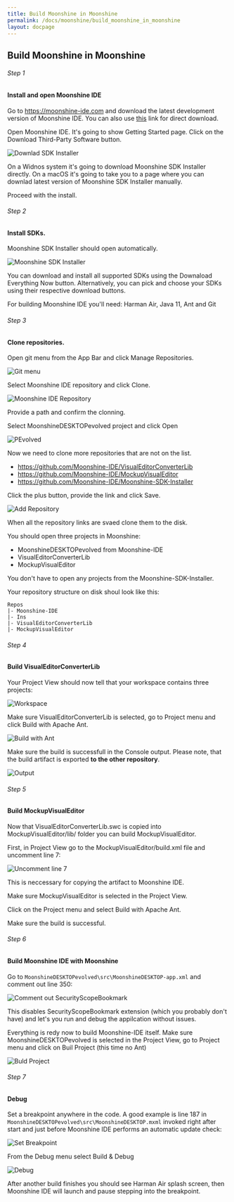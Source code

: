 ```yaml
---
title: Build Moonshine in Moonshine
permalink: /docs/moonshine/build_moonshine_in_moonshine
layout: docpage
---
```


## Build Moonshine in Moonshine

###### Step 1

#### Install and open Moonshine IDE

Go to https://moonshine-ide.com and download the latest development version of Moonshine IDE. You can also use [this](https://static.moonshine-ide.com/downloads/releases/dev/windows/MoonshineDevelopment-installer.exe) link for direct download.

Open Moonshine IDE. It's going to show Getting Started page. Click on the Download Third-Party Software button.

![Downlad SDK Installer](./img/downlad-sdk-installer.png)

On a Widnos system it's going to download Moonshine SDK Installer directly. On a macOS it's going to take you to a page where you can downlad latest version of Moonshine SDK Installer manually.

Proceed with the install.

###### Step 2

#### Install SDKs.

Moonshine SDK Installer should open automatically.

![Moonshine SDK Installer](./img/moonshine-sdk-installer.png)

You can download and install all supported SDKs using the Downaload Everything Now button. Alternatively, you can pick and choose your SDKs using their respective download buttons.

For building Moonshine IDE you'll need: Harman Air, Java 11, Ant and Git

###### Step 3

#### Clone repositories.

Open git menu from the App Bar and click Manage Repositories.

![Git menu](./img/git-menu.png)

Select Moonshine IDE repository and click Clone.

![Moonshine IDE Repository](./img/moonshine-ide-repository.png)

Provide a path and confirm the clonning.

Select MoonshineDESKTOPevolved project and click Open

![PEvolved](./img/pevolved.png)

Now we need to clone more repositories that are not on the list.

- https://github.com/Moonshine-IDE/VisualEditorConverterLib
- https://github.com/Moonshine-IDE/MockupVisualEditor
- https://github.com/Moonshine-IDE/Moonshine-SDK-Installer

Click the plus button, provide the link and click Save.

![Add Repository](./img/add-repository.png)

When all the repository links are svaed clone them to the disk.

You should open three projects in Moonshine:

- MoonshineDESKTOPevolved from Moonshine-IDE
- VisualEditorConverterLib
- MockupVisualEditor

You don't have to open any projects from the Moonshine-SDK-Installer.

Your repository structure on disk shoul look like this:

```
Repos
|- Moonshine-IDE
|- Ins
|- VisualEditorConverterLib
|- MockupVisualEditor
```

###### Step 4

#### Build VisualEditorConverterLib

Your Project View should now tell that your workspace contains three projects:

![Workspace](./img/workspace.png)

Make sure VisualEditorConverterLib is selected, go to Project menu and click Build with Apache Ant.

![Build with Ant](./img/build-with-ant.png)

Make sure the build is successfull in the Console output.
Please note, that the build artifact is exported **to the other repository**.

![Output](./img/converter-lib-output.png)

###### Step 5

#### Build MockupVisualEditor

Now that VisualEditorConverterLib.swc is copied into MockupVisualEditor/lib/ folder you can build MockupVisualEditor.

First, in Project View go to the MockupVisualEditor/build.xml file and uncomment line 7:

![Uncomment line 7](./img/line-7.png)

This is neccessary for copying the artifact to Moonshine IDE.

Make sure MockupVisualEditor is selected in the Project View.

Click on the Project menu and select Build with Apache Ant.

Make sure the build is successful.

###### Step 6

#### Build Moonshine IDE with Moonshine

Go to `MoonshineDESKTOPevolved\src\MoonshineDESKTOP-app.xml` and comment out line 350:

![Comment out SecurityScopeBookmark](./img/line-350.png)

This disables SecurityScopeBookmark extension (which you probably don't have) and let's you run and debug the appilcation without issues.

Everything is redy now to build Moonshine-IDE itself. Make sure MoonshineDESKTOPevolved is selected in the Project View, go to Project menu and click on Buil Project (this time no Ant)

![Buld Project](./img/build-project.png)

###### Step 7

#### Debug

Set a breakpoint anywhere in the code. A good example is line 187 in `MoonshineDESKTOPevolved\src\MoonshineDESKTOP.mxml` invoked right after start and just before Moonshine IDE performs an automatic update check:

![Set Breakpoint](./img/breakpoint.png)

From the Debug menu select Build & Debug

![Debug](.img/../img/debug.png)

After another build finishes you should see Harman Air splash screen, then Moonshine IDE will launch and pause stepping into the breakpoint.
